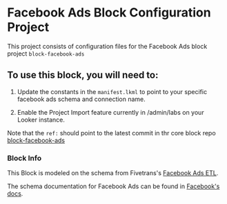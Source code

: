 # Facebook Ads Block Configuration Project

This project consists of configuration files for the Facebook Ads block project `block-facebook-ads`

## To use this block, you will need to:

1. Update the constants in the `manifest.lkml` to point to your specific facebook ads schema and connection name.

1. Enable the Project Import feature currently in /admin/labs on your Looker instance.


Note that the `ref:` should point to the latest commit in thr core block repo [block-facebook-ads](https://github.com/looker/block-facebook-ads/commits/master) 

### Block Info

This Block is modeled on the schema from Fivetrans's [Facebook Ads ETL](https://fivetran.com/directory/facebook-ads-insights).

The schema documentation for Facebook Ads can be found in [Facebook's docs](https://developers.facebook.com/docs/marketing-api/insights/breakdowns).
